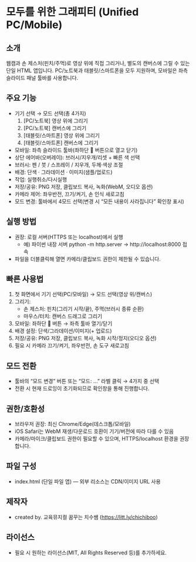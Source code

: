 모두를 위한 그래피티 (Unified PC/Mobile)
=====================================

소개
----
웹캠과 손 제스처(핀치/주먹)로 영상 위에 직접 그리거나, 별도의 캔버스에 그릴 수 있는 단일 HTML 앱입니다.
PC/노트북과 태블릿/스마트폰을 모두 지원하며, 모바일은 좌측 슬라이드 패널 툴바를 사용합니다.

주요 기능
--------
- 기기 선택 → 모드 선택(총 4가지)
  1) [PC/노트북] 영상 위에 그리기
  2) [PC/노트북] 캔버스에 그리기
  3) [태블릿/스마트폰] 영상 위에 그리기
  4) [태블릿/스마트폰] 캔버스에 그리기
- 모바일: 좌측 슬라이드 툴바(좌하단 🎨 버튼으로 열고 닫기)
- 상단 에어바(오버레이): 브러시/지우개/리셋 + 빠른 색 선택
- 브러시: 펜 / 붓 / 스프레이 / 지우개, 두께·색상 조절
- 배경: 단색 · 그라데이션 · 이미지(샘플/업로드)
- 작업: 실행취소/다시실행
- 저장/공유: PNG 저장, 클립보드 복사, 녹화(WebM, 오디오 옵션)
- 카메라 제어: 좌우반전, 끄기/켜기, 손 인식 새로고침
- 모드 변경: 툴바에서 4모드 선택(변경 시 “모든 내용이 사라집니다” 확인창 표시)

실행 방법
--------
- 권장: 로컬 서버(HTTPS 또는 localhost)에서 실행
  * 예) 파이썬 내장 서버
    python -m http.server
    → http://localhost:8000 접속
- 파일을 더블클릭해 열면 카메라/클립보드 권한이 제한될 수 있습니다.

빠른 사용법
----------
1) 첫 화면에서 기기 선택(PC/모바일) → 모드 선택(영상 위/캔버스)  
2) 그리기:
   - 손 제스처: 핀치(그리기 시작/끝), 주먹(브러시 종류 순환)
   - 마우스/터치: 캔버스 드래그로 그리기
3) 모바일: 좌하단 🎨 버튼 → 좌측 툴바 열기/닫기
4) 배경 설정: 단색/그라데이션/이미지(+ 업로드)
5) 저장/공유: PNG 저장, 클립보드 복사, 녹화 시작/정지(오디오 옵션)
6) 필요 시 카메라 끄기/켜기, 좌우반전, 손 도구 새로고침

모드 전환
--------
- 툴바의 “모드 변경” 버튼 또는 “모드: …” 라벨 클릭 → 4가지 중 선택
- 전환 시 현재 드로잉이 초기화되므로 확인창을 통해 진행합니다.

권한/호환성
----------
- 브라우저 권장: 최신 Chrome/Edge(데스크톱/모바일)
- iOS Safari는 WebM 재생/다운로드 호환이 기기/버전에 따라 다를 수 있음
- 카메라/마이크/클립보드 권한이 필요할 수 있으며, HTTPS/localhost 환경을 권장합니다.

파일 구성
--------
- index.html (단일 파일 앱) — 외부 리소스는 CDN/이미지 URL 사용

제작자
-----
- created by. 교육뮤지컬 꿈꾸는 치수쌤 (https://litt.ly/chichiboo)

라이선스
-------
- 필요 시 원하는 라이선스(MIT, All Rights Reserved 등)를 추가하세요.
